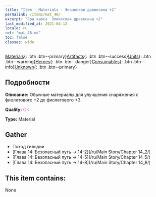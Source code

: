 ```yaml
---
title: "Item - Materials - Эпическая древесина +2"
permalink: /Items/mat_48/
excerpt: "Эра хаоса  Эпическая древесина +2"
last_modified_at: 2021-04-12
locale: ru
ref: "mat_48.md"
toc: false
classes: wide
---
```

 [Materials](/ru/Items/){: .btn .btn--primary}[Artifacts](/ru/Items/Artifacts/){: .btn .btn--success}[Units](/ru/Items/Units/){: .btn .btn--warning}[Heroes](/ru/Items/Heroes/){: .btn .btn--danger}[Consumables](/ru/Items/Consumables/){: .btn .btn--info}[Unknown](/ru/Items/Unknown/){: .btn .btn--primary}

## Подробности
 **Описание:** Обычные материалы для улучшения снаряжения c фиолетового +2 до фиолетового +3.

 **Quality:** <span style="color: #DA70D6">OK</span>

 **Type:** Material

## Gather

*    Поход гильдии 
*    [Глава 14: Безопасный путь -> 14-2](/ru/Main Story/Chapter 14_2/) 
*    [Глава 14: Безопасный путь -> 14-5](/ru/Main Story/Chapter 14_5/) 
*    [Глава 14: Безопасный путь -> 14-8](/ru/Main Story/Chapter 14_8/) 

## This item contains:

  None

